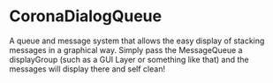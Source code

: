 CoronaDialogQueue
=================
A queue and message system that allows the easy display of stacking messages in a graphical way. Simply pass the MessageQueue a displayGroup (such as a GUI Layer or something like that) and the messages will display there and self clean!

